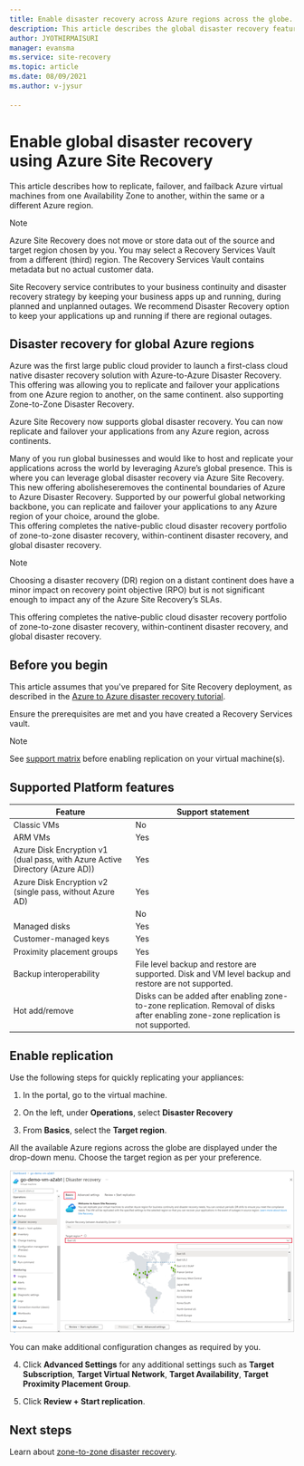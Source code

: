 ```yaml
---
title: Enable disaster recovery across Azure regions across the globe.
description: This article describes the global disaster recovery feature in Azure Site Recovery.
author: JYOTHIRMAISURI
manager: evansma
ms.service: site-recovery
ms.topic: article
ms.date: 08/09/2021
ms.author: v-jysur

---
```


# Enable global disaster recovery using Azure Site Recovery

This article describes how to replicate, failover, and failback Azure virtual machines from one Availability Zone to another, within the same or a different Azure region.

>[!NOTE]
> Azure Site Recovery does not move or store data out of the source and target region chosen by you. You may select a Recovery Services Vault from a different (third) region. The Recovery Services Vault contains metadata but no actual customer data.

Site Recovery service contributes to your business continuity and disaster recovery strategy by keeping your business apps up and running, during planned and unplanned outages. We recommend Disaster Recovery option to keep your applications up and running if there are regional outages.

## Disaster recovery for global Azure regions

Azure was the first large public cloud provider to launch a first-class cloud native disaster recovery solution with Azure-to-Azure Disaster Recovery. This offering  was  allowing you to replicate and failover your applications from one Azure region to another, on the same continent. also supporting Zone-to-Zone Disaster Recovery.   

Azure Site Recovery now supports global disaster recovery. You can now replicate and failover your applications from any Azure region, across continents.

Many of you run global businesses and would like to host and replicate your applications across the world by leveraging Azure’s global presence. This is where you can leverage global disaster recovery via Azure Site Recovery. This new offering abolisheseremoves the continental boundaries of Azure to Azure Disaster Recovery. Supported by our powerful global networking backbone, you can replicate and failover your applications to any Azure region of your choice, around the globe.  
This offering completes the native-public cloud disaster recovery portfolio of zone-to-zone disaster recovery, within-continent disaster recovery, and global disaster recovery.

>[!NOTE]
>Choosing a disaster recovery (DR) region on a distant continent does have a minor impact on recovery point objective (RPO) but is not significant enough to impact any of the Azure Site Recovery’s SLAs.

This offering completes the native-public cloud disaster recovery portfolio of zone-to-zone disaster recovery, within-continent disaster recovery, and global disaster recovery.  

## Before you begin
This article assumes that you've prepared for Site Recovery deployment, as described in the [Azure to Azure disaster recovery tutorial](azure-to-azure-tutorial-enable-replication.md).

Ensure the prerequisites are met and you have created a Recovery Services vault.

>[!NOTE]
> See [support matrix](azure-to-azure-support-matrix.md) before enabling replication on your virtual machine(s).

## Supported Platform features

| **Feature** | **Support statement** |
| --- | --- |
| Classic VMs | No |
| ARM VMs |  Yes |
| Azure Disk Encryption v1 (dual pass, with Azure Active Directory (Azure AD)) |  Yes |
| Azure Disk Encryption v2 (single pass, without Azure AD) |  Yes |
|     |  No |
| Managed disks |  Yes |
| Customer-managed keys |   Yes |
| Proximity placement groups |  Yes |
| Backup interoperability | File level backup and restore are supported. Disk and VM level backup and restore are not supported. |
| Hot add/remove | Disks can be added after enabling zone-to-zone replication. Removal of disks after enabling zone-zone replication is not supported. |

## Enable replication

Use the following steps for quickly replicating your appliances:

1. In the portal, go to the virtual machine.

2. On the left, under **Operations**, select **Disaster Recovery**

3. From **Basics**, select the **Target region**.

  All the available Azure regions across the globe are displayed under the drop-down menu. Choose the target region as per your preference.  

  ![Settings for global disaster recovery](./media/azure-to-azure-enable-global-disaster-recovery/enable-global-disaster-recovery.png)

  You can make additional configuration changes as required by you.

4. Click **Advanced Settings** for any additional settings such as  **Target Subscription**, **Target Virtual Network**, **Target Availability**, **Target Proximity Placement Group**.

5. Click **Review + Start replication**.

## Next steps

Learn about [zone-to-zone disaster recovery](azure-to-azure-how-to-enable-zone-to-zone-disaster-recovery.md).
